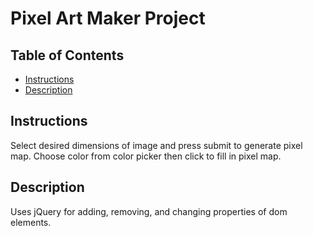 # Pixel Art Maker Project

## Table of Contents

* [Instructions](#instructions)
* [Description](#description)

## Instructions

Select desired dimensions of image and press submit to generate pixel map. Choose color from color picker then click to fill in pixel map.

## Description

Uses jQuery for adding, removing, and changing properties of dom elements.
